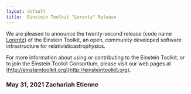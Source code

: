 ```yaml
---
layout: default
title:  Einstein Toolkit "Lorentz" Release
---
```

We are pleased to announce the twenty-second release (code name
[Lorentz](https://en.wikipedia.org/wiki/Hendrik_Lorentz)) of the
Einstein Toolkit, an open, community developed software infrastructure for
relativisticastrophysics.

For more information about using or contributing to the Einstein Toolkit, or to
join the Einstein Toolkit Consortium, please visit our web pages at
[http://einsteintoolkit.org](http://einsteintoolkit.org).

### May 31, 2021 Zachariah Etienne
